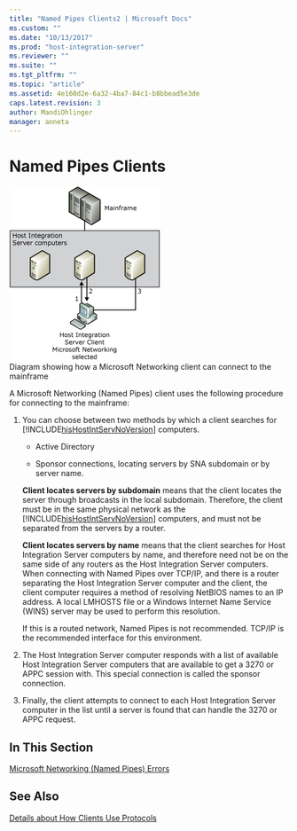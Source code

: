 ```yaml
---
title: "Named Pipes Clients2 | Microsoft Docs"
ms.custom: ""
ms.date: "10/13/2017"
ms.prod: "host-integration-server"
ms.reviewer: ""
ms.suite: ""
ms.tgt_pltfrm: ""
ms.topic: "article"
ms.assetid: 4e160d2e-6a32-4ba7-84c1-b8bbead5e3de
caps.latest.revision: 3
author: MandiOhlinger
manager: anneta
---
```

# Named Pipes Clients
![](../core/media/ref11.gif "ref11")  
Diagram showing how a Microsoft Networking client can connect to the mainframe  
  
 A Microsoft Networking (Named Pipes) client uses the following procedure for connecting to the mainframe:  
  
1.  You can choose between two methods by which a client searches for [!INCLUDE[hisHostIntServNoVersion](../core/includes/hishostintservnoversion-md.md)] computers.  
  
    -   Active Directory  
  
    -   Sponsor connections, locating servers by SNA subdomain or by server name.  
  
     **Client locates servers by subdomain** means that the client locates the server through broadcasts in the local subdomain. Therefore, the client must be in the same physical network as the [!INCLUDE[hisHostIntServNoVersion](../core/includes/hishostintservnoversion-md.md)] computers, and must not be separated from the servers by a router.  
  
     **Client locates servers by name** means that the client searches for Host Integration Server computers by name, and therefore need not be on the same side of any routers as the Host Integration Server computers. When connecting with Named Pipes over TCP/IP, and there is a router separating the Host Integration Server computer and the client, the client computer requires a method of resolving NetBIOS names to an IP address. A local LMHOSTS file or a Windows Internet Name Service (WINS) server may be used to perform this resolution.  
  
     If this is a routed network, Named Pipes is not recommended. TCP/IP is the recommended interface for this environment.  
  
2.  The Host Integration Server computer responds with a list of available Host Integration Server computers that are available to get a 3270 or APPC session with. This special connection is called the sponsor connection.  
  
3.  Finally, the client attempts to connect to each Host Integration Server computer in the list until a server is found that can handle the 3270 or APPC request.  
  
## In This Section  
 [Microsoft Networking (Named Pipes) Errors](../core/microsoft-networking-named-pipes-errors.md)  
  
## See Also  
 [Details about How Clients Use Protocols](../core/details-about-how-clients-use-protocols.md)